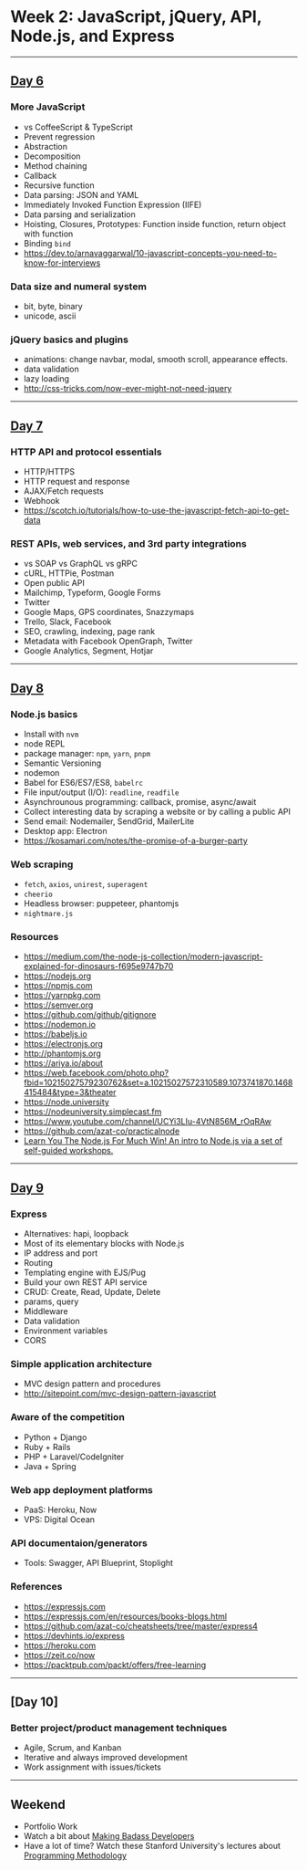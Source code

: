 # Week 2: JavaScript, jQuery, API, Node.js, and Express

--------------------------------------------------------------------------------

## [Day 6](https://drive.google.com/open?id=1Cz-rKGl5KdwEM6PgqxHvmfx84u3ZTFEpPgl_6TuaueU)

### More JavaScript

- vs CoffeeScript & TypeScript
- Prevent regression
- Abstraction
- Decomposition
- Method chaining
- Callback
- Recursive function
- Data parsing: JSON and YAML
- Immediately Invoked Function Expression (IIFE)
- Data parsing and serialization
- Hoisting, Closures, Prototypes: Function inside function, return object with function
- Binding `bind`
- https://dev.to/arnavaggarwal/10-javascript-concepts-you-need-to-know-for-interviews

### Data size and numeral system

- bit, byte, binary
- unicode, ascii

### jQuery basics and plugins

- animations: change navbar, modal, smooth scroll, appearance effects.
- data validation
- lazy loading
- <http://css-tricks.com/now-ever-might-not-need-jquery>

--------------------------------------------------------------------------------

## [Day 7]()

### HTTP API and protocol essentials

- HTTP/HTTPS
- HTTP request and response
- AJAX/Fetch requests
- Webhook
- <https://scotch.io/tutorials/how-to-use-the-javascript-fetch-api-to-get-data>

### REST APIs, web services, and 3rd party integrations

- vs SOAP vs GraphQL vs gRPC
- cURL, HTTPie, Postman
- Open public API
- Mailchimp, Typeform, Google Forms
- Twitter
- Google Maps, GPS coordinates, Snazzymaps
- Trello, Slack, Facebook
- SEO, crawling, indexing, page rank
- Metadata with Facebook OpenGraph, Twitter
- Google Analytics, Segment, Hotjar

--------------------------------------------------------------------------------

## [Day 8]()

### Node.js basics

- Install with `nvm`
- node REPL
- package manager: `npm`, `yarn`, `pnpm`
- Semantic Versioning
- nodemon
- Babel for ES6/ES7/ES8, `babelrc`
- File input/output (I/O): `readline`, `readfile`
- Asynchrounous programming: callback, promise, async/await
- Collect interesting data by scraping a website or by calling a public API
- Send email: Nodemailer, SendGrid, MailerLite
- Desktop app: Electron
- https://kosamari.com/notes/the-promise-of-a-burger-party

### Web scraping

- `fetch`, `axios`, `unirest`, `superagent`
- `cheerio`
- Headless browser: puppeteer, phantomjs
- `nightmare.js`

### Resources

- https://medium.com/the-node-js-collection/modern-javascript-explained-for-dinosaurs-f695e9747b70
- https://nodejs.org
- https://npmjs.com
- https://yarnpkg.com
- https://semver.org
- https://github.com/github/gitignore
- https://nodemon.io
- https://babeljs.io
- https://electronjs.org
- http://phantomjs.org
- https://ariya.io/about
- https://web.facebook.com/photo.php?fbid=10215027579230762&set=a.10215027572310589.1073741870.1468415484&type=3&theater
- https://node.university
- https://nodeuniversity.simplecast.fm
- https://www.youtube.com/channel/UCYi3LIu-4VtN856M_rOqRAw
- https://github.com/azat-co/practicalnode
- [Learn You The Node.js For Much Win! An intro to Node.js via a set of self-guided workshops.](https://github.com/workshopper/learnyounode)

--------------------------------------------------------------------------------

## [Day 9]()

### Express

- Alternatives: hapi, loopback
- Most of its elementary blocks with Node.js
- IP address and port
- Routing
- Templating engine with EJS/Pug
- Build your own REST API service
- CRUD: Create, Read, Update, Delete
- params, query
- Middleware
- Data validation
- Environment variables
- CORS

### Simple application architecture

- MVC design pattern and procedures
- http://sitepoint.com/mvc-design-pattern-javascript

### Aware of the competition

- Python + Django
- Ruby + Rails
- PHP + Laravel/CodeIgniter
- Java + Spring

### Web app deployment platforms

- PaaS: Heroku, Now
- VPS: Digital Ocean

### API documentaion/generators

- Tools: Swagger, API Blueprint, Stoplight

### References

- https://expressjs.com
- https://expressjs.com/en/resources/books-blogs.html
- https://github.com/azat-co/cheatsheets/tree/master/express4
- https://devhints.io/express
- https://heroku.com
- https://zeit.co/now
- https://packtpub.com/packt/offers/free-learning

--------------------------------------------------------------------------------

## [Day 10]

### Better project/product management techniques

- Agile, Scrum, and Kanban
- Iterative and always improved development
- Work assignment with issues/tickets

--------------------------------------------------------------------------------

## Weekend

- Portfolio Work
- Watch a bit about [Making Badass Developers](https://www.youtube.com/watch?v=FKTxC9pl-WM)
- Have a lot of time? Watch these Stanford University's lectures about [Programming Methodology](https://www.youtube.com/view_play_list?p=84A56BC7F4A1F852)
